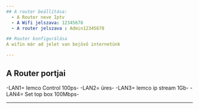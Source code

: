 ```yaml
---
## A router beállítása:
  - A Router neve Iptv
  - A Wifi jelszava: 12345678
  - A router jelszava : Admin12345678

## Router konfigurálása 
A wifin már ad jelet van bejövő internetünk

---
```


## A Router portjai
-LAN1= Iemco Control 100ps-
-LAN2=  üres-
-LAN3= Iemco ip stream 1Gb-
-LAN4= Set top box 100Mbps-

---
